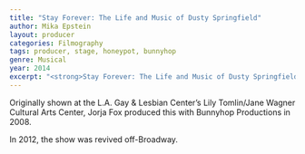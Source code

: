 ```yaml
---
title: "Stay Forever: The Life and Music of Dusty Springfield"
author: Mika Epstein
layout: producer
categories: Filmography
tags: producer, stage, honeypot, bunnyhop
genre: Musical
year: 2014
excerpt: "<strong>Stay Forever: The Life and Music of Dusty Springfield</strong> is a musical by Honeypot Productions  and Bunnyhop Productions."
---
```


Originally shown at the L.A. Gay & Lesbian Center’s Lily Tomlin/Jane Wagner Cultural Arts Center, Jorja Fox produced this with Bunnyhop Productions in 2008.

In 2012, the show was revived off-Broadway.